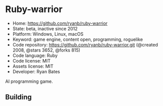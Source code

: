 # Ruby-warrior

- Home: https://github.com/ryanb/ruby-warrior
- State: beta, inactive since 2012
- Platform: Windows, Linux, macOS
- Keyword: game engine, content open, programming, roguelike
- Code repository: https://github.com/ryanb/ruby-warrior.git (@created 2008, @stars 3652, @forks 815)
- Code language: Ruby
- Code license: MIT
- Assets license: MIT
- Developer: Ryan Bates

AI programming game.

## Building
